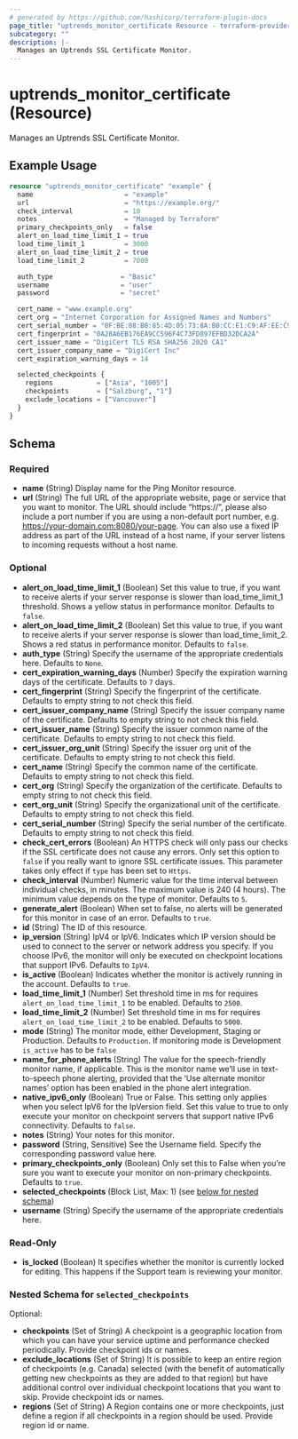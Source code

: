 ```yaml
---
# generated by https://github.com/hashicorp/terraform-plugin-docs
page_title: "uptrends_monitor_certificate Resource - terraform-provider-uptrends"
subcategory: ""
description: |-
  Manages an Uptrends SSL Certificate Monitor.
---
```


# uptrends_monitor_certificate (Resource)

Manages an Uptrends SSL Certificate Monitor.

## Example Usage

```terraform
resource "uptrends_monitor_certificate" "example" {
  name                       = "example"
  url                        = "https://example.org/"
  check_interval             = 10
  notes                      = "Managed by Terraform"
  primary_checkpoints_only   = false
  alert_on_load_time_limit_1 = true
  load_time_limit_1          = 3000
  alert_on_load_time_limit_2 = true
  load_time_limit_2          = 7000

  auth_type                 = "Basic"
  username                  = "user"
  password                  = "secret"

  cert_name = "www.example.org"
  cert_org = "Internet Corporation for Assigned Names and Numbers"
  cert_serial_number = "0F:BE:08:B0:85:4D:05:73:8A:B0:CC:E1:C9:AF:EE:C9"
  cert_fingerprint = "0A28A6EB176EA9CC596F4C73FD897EFBD32DCA2A"
  cert_issuer_name = "DigiCert TLS RSA SHA256 2020 CA1"
  cert_issuer_company_name = "DigiCert Inc"
  cert_expiration_warning_days = 14

  selected_checkpoints {
    regions           = ["Asia", "1005"]
    checkpoints       = ["Salzburg", "1"]
    exclude_locations = ["Vancouver"]
  }
}
```

<!-- schema generated by tfplugindocs -->
## Schema

### Required

- **name** (String) Display name for the Ping Monitor resource.
- **url** (String) The full URL of the appropriate website, page or service that you want to monitor. The URL should include “https://”, please also include a port number if you are using a non-default port number, e.g. https://your-domain.com:8080/your-page. You can also use a fixed IP address as part of the URL instead of a host name, if your server listens to incoming requests without a host name.

### Optional

- **alert_on_load_time_limit_1** (Boolean) Set this value to true, if you want to receive alerts if your server response is slower than load_time_limit_1 threshold. Shows a yellow status in performance monitor. Defaults to `false`.
- **alert_on_load_time_limit_2** (Boolean) Set this value to true, if you want to receive alerts if your server response is slower than load_time_limit_2. Shows a red status in performance monitor. Defaults to `false`.
- **auth_type** (String) Specify the username of the appropriate credentials here. Defaults to `None`.
- **cert_expiration_warning_days** (Number) Specify the expiration warning days of the certificate. Defaults to `7` days.
- **cert_fingerprint** (String) Specify the fingerprint of the certificate. Defaults to empty string to not check this field.
- **cert_issuer_company_name** (String) Specify the issuer company name of the certificate. Defaults to empty string to not check this field.
- **cert_issuer_name** (String) Specify the issuer common name of the certificate. Defaults to empty string to not check this field.
- **cert_issuer_org_unit** (String) Specify the issuer org unit of the certificate. Defaults to empty string to not check this field.
- **cert_name** (String) Specify the common name of the certificate. Defaults to empty string to not check this field.
- **cert_org** (String) Specify the organization of the certificate. Defaults to empty string to not check this field.
- **cert_org_unit** (String) Specify the organizational unit of the certificate. Defaults to empty string to not check this field.
- **cert_serial_number** (String) Specify the serial number of the certificate. Defaults to empty string to not check this field.
- **check_cert_errors** (Boolean) An HTTPS check will only pass our checks if the SSL certificate does not cause any errors. Only set this option to `false` if you really want to ignore SSL certificate issues. This parameter takes only effect if `type` has been set to `Https`.
- **check_interval** (Number) Numeric value for the time interval between individual checks, in minutes. The maximum value is 240 (4 hours). The minimum value depends on the type of monitor. Defaults to `5`.
- **generate_alert** (Boolean) When set to false, no alerts will be generated for this monitor in case of an error. Defaults to `true`.
- **id** (String) The ID of this resource.
- **ip_version** (String) IpV4 or IpV6. Indicates which IP version should be used to connect to the server or network address you specify. If you choose IPv6, the monitor will only be executed on checkpoint locations that support IPv6. Defaults to `IpV4`.
- **is_active** (Boolean) Indicates whether the monitor is actively running in the account. Defaults to `true`.
- **load_time_limit_1** (Number) Set threshold time in ms for requires `alert_on_load_time_limit_1` to be enabled. Defaults to `2500`.
- **load_time_limit_2** (Number) Set threshold time in ms for requires `alert_on_load_time_limit_2` to be enabled. Defaults to `5000`.
- **mode** (String) The monitor mode, either Development, Staging or Production. Defaults to `Production`. If monitoring mode is Development `is_active` has to be `false`
- **name_for_phone_alerts** (String) The value for the speech-friendly monitor name, if applicable. This is the monitor name we’ll use in text-to-speech phone alerting, provided that the ‘Use alternate monitor names’ option has been enabled in the phone alert integration.
- **native_ipv6_only** (Boolean) True or False. This setting only applies when you select IpV6 for the IpVersion field. Set this value to true to only execute your monitor on checkpoint servers that support native IPv6 connectivity. Defaults to `false`.
- **notes** (String) Your notes for this monitor.
- **password** (String, Sensitive) See the Username field. Specify the corresponding password value here.
- **primary_checkpoints_only** (Boolean) Only set this to False when you’re sure you want to execute your monitor on non-primary checkpoints. Defaults to `true`.
- **selected_checkpoints** (Block List, Max: 1) (see [below for nested schema](#nestedblock--selected_checkpoints))
- **username** (String) Specify the username of the appropriate credentials here.

### Read-Only

- **is_locked** (Boolean) It specifies whether the monitor is currently locked for editing. This happens if the Support team is reviewing your monitor.

<a id="nestedblock--selected_checkpoints"></a>
### Nested Schema for `selected_checkpoints`

Optional:

- **checkpoints** (Set of String) A checkpoint is a geographic location from which you can have your service uptime and performance checked periodically. Provide checkpoint ids or names.
- **exclude_locations** (Set of String) It is possible to keep an entire region of checkpoints (e.g. Canada) selected (with the benefit of automatically getting new checkpoints as they are added to that region) but have additional control over individual checkpoint locations that you want to skip. Provide checkpoint ids or names.
- **regions** (Set of String) A Region contains one or more checkpoints, just define a region if all checkpoints in a region should be used. Provide region id or name.


